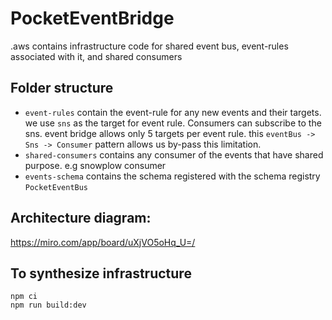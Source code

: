# PocketEventBridge

.aws contains infrastructure code for shared event bus, event-rules associated with it,
and shared consumers

## Folder structure
- `event-rules` contain the event-rule for any new events and their targets.
    we use `sns` as the target for event rule. Consumers can subscribe to the sns. event bridge
  allows only 5 targets per event rule. this `eventBus -> Sns -> Consumer` pattern allows us by-pass this limitation.
- `shared-consumers` contains any consumer of the events that have shared purpose.
  e.g snowplow consumer
- `events-schema` contains the schema registered with the schema registry `PocketEventBus`

## Architecture diagram:
https://miro.com/app/board/uXjVO5oHq_U=/

## To synthesize infrastructure
```
npm ci
npm run build:dev
```

